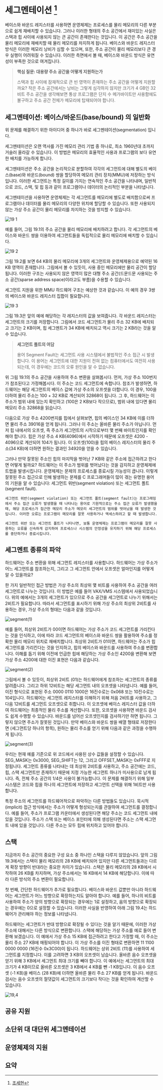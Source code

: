 # 세그멘테이션 [^Jo-Sehyun]

[^Jo-Sehyun]: [조세현](https://github.com/Jo-Sehyun)

베이스와 바운드 레지스터를 사용하면 운영체제는 프로세스를 물리 메모리의 다른 부분으로 쉽게 재배치할 수 있습니다. 그러나 이러한 형태의 주소 공간에서 재미있는 사실은 스택과 힙 사이에 사용되지 않는 큰 공간이 존재한다는 것입니다. 이 공간은 주소 공간을 물리 메모리에 재배치할 때 물리 메모리를 차지하게 됩니다. 베이스와 바운드 레지스터 방식은 이러한 메모리 낭비가 심할 수 있으며, 또한, 주소 공간이 물리 메모리보다 큰 경우 실행이 어려워질 수 있습니다. 이러한 측면에서 볼 때, 베이스와 바운드 방식은 유연성이 부족한 것으로 여겨집니다.

> **핵심 질문: 대용량 주소 공간을 어떻게 지원하는가**
>
> 스택과 힙 사이에 잠재적으로 큰 빈 영역이 존재하는 주소 공간을 어떻게 지원할까요?
> 작은 주소 공간에서는 낭비는 그렇게 심각하지 않지만 크기가 4 GB인 32비트 주소 공간을 생각해보면 통상 프로그램은 단지 수 메가바이트만 사용함에도 불구하고 주소 공간 전체가 메모리에 탑재되어야 합니다.

## 세그멘테이션: 베이스/바운드(base/bound) 의 일반화

위 문제를 해결하기 위한 아이디어 중 하나가 바로 세그멘테이션(segmentation) 입니다.

세그멘테이션은 오랜 역사를 가진 메모리 관리 기법 중 하나로, 최소 1960년대 초까지 거슬러 올라갈 수 있습니다. 이 방법은 메모리의 효율적인 사용과 프로그램의 보다 유연한 배치를 가능하게 합니다.

세그멘테이션은 주소 공간을 논리적으로 분할하여 각각의 세그먼트에 대해 별도의 베이스(base)와 바운드(bound) 쌍을 할당하여 메모리 관리 장치(MMU)에 저장하는 방식입니다. 이러한 세그먼트는 특정 길이를 가지는 연속적인 주소 공간을 나타내며, 일반적으로 코드, 스택, 및 힙 등과 같이 프로그램이나 데이터의 논리적인 부분을 나타냅니다.

세그멘테이션을 사용하면 운영체제는 각 세그먼트를 메모리에 별도로 배치함으로써 프로그램이나 데이터를 물리 메모리의 다양한 위치에 할당할 수 있습니다. 또한 사용되지 않는 가상 주소 공간이 물리 메모리를 차지하는 것을 방지할 수 있습니다.

![19 1](https://github.com/chu-aie/os-2024/assets/162019986/987719c3-0cd3-44a2-ad6a-9432e4a3dbb7)

예를 들어, 그림 19.1의 주소 공간을 물리 메모리에 배치하려고 합니다. 각 세그먼트의 베이스와 바운드 쌍을 이용하여 세그먼트들을 독립적으로 물리 메모리에 배치할 수 있습니다.

![19 2](https://github.com/chu-aie/os-2024/assets/162019986/e80f1558-e888-42a5-bb46-7d0fa6baf8c7)

그림 19.2를 보면 64 KB의 물리 메모리에 3개의 세그먼트와 운영체제용으로 예약된 16 KB 영역이 존재합니다. 그림에서 볼 수 있듯이, 사용 중인 메모리에만 물리 공간이 할당됩니다. 이러한 구조는 사용되지 않은 영역이 많은 대형 주소 공간(드문드문 사용되는 주소 공간(sparse address space)이라고도 부름)을 수용할 수 있습니다.

세그먼트 지원을 위한 MMU 하드웨어 구조는 예상한 것과 같습니다. 이 예의 경우 3쌍의 베이스와 바운드 레지스터 집합이 필요합니다.

![19 3](https://github.com/chu-aie/os-2024/assets/162019986/c7c90c74-681b-47bb-9f41-0b317f7b32ef)

그림 19.3은 앞의 예에 해당하는 각 레지스터의 값을 보여줍니다. 각 바운드 레지스터는 세그먼트의 크기를 저장합니다. 그림에서 코드 세그먼트가 물리 주소 32 KB에 배치되고 크기는 2 KB이며, 힙 세그멘트가 34 KB에 배치되고 역시 크기는 2 KB라는 것을 알 수 있습니다.

> **세그먼트 폴트의 여담**
>
> 용어 Segment Fault는 세그먼트 사용 시스템에서 불법적인 주소 접근 시 발생합니다.
> 이 용어는 세그먼트에 대한 지원이 전혀 없는 컴퓨터에서도 여전히 사용되는데, 이 경우에는 코드의 오류 원인을 알 수 없습니다.

위 그림 19.1의 주소 공간을 사용하여 주소 변환을 살펴봅시다. 먼저, 가상 주소 100번지가 참조된다고 가정해봅시다. 이 주소는 코드 세그먼트에 속합니다. 참조가 발생하면, 하드웨어는 해당 세그먼트의 베이스 값에 가상 주소의 오프셋을 더합니다. 이 경우, 100을 더하여 물리 주소는 100 + 32 KB로 계산되어 32868이 됩니다. 그 후, 하드웨어는 이 주소가 범위 내에 있는지 확인하고 (100은 2 KB보다 작으므로), 범위 내에 있다면 물리 메모리 주소 32868을 읽습니다.

다음으로 가상 주소 4200번지를 힙에서 살펴보면, 힙의 베이스인 34 KB에 이를 더하면 물리 주소 39016을 얻게 됩니다. 그러나 이 주소는 올바른 물리 주소가 아닙니다. 먼저 힙 내에서의 오프셋, 즉 주소가 세그먼트의 시작으로부터 몇 번째 바이트인지를 확인해야 합니다. 힙은 가상 주소 4 KB(4096)에서 시작하기 때문에 오프셋은 4200 - 4096으로 계산되어 104가 됩니다. 이 오프셋(100)을 힙의 베이스 레지스터의 물리 주소(34 KB)에 더하면 원하는 결과인 34920을 얻을 수 있습니다.

그러나 만약 잘못된 주소인 힙의 마지막을 벗어난 7 KB와 같은 주소에 접근하려고 한다면 어떻게 될까요? 하드웨어는 이 주소가 범위를 벗어났다는 것을 감지하고 운영체제에 트랩을 발생시킵니다. 운영체제는 문제의 프로세스를 종료시킬 가능성이 큽니다. 이렇게 잘못된 주소 접근으로 인해 발생하는 문제를 C 프로그래머들이 많이 겪는 유명한 용어의 기원을 알 수 있습니다: 세그먼트 위반(segment violation) 또는 세그먼트 폴트(segment fault).

```{admonition}세그먼트 위반(segment violation) 또는 세그먼트 폴트(segment fault)의 기원
세그먼트 위반(segment violation) 또는 세그먼트 폴트(segment fault)는 프로그래밍에서 주소 접근 오류가 발생했을 때 나타나는 용어로 기원적으로는 주소 접근 오류가 발생했을 때, 해당 프로세스가 접근한 메모리 주소가 메모리 세그먼트의 범위를 벗어났을 때 발생한 것입니다. 이러한 오류는 프로그램이 메모리를 잘못 사용하거나 액세스하려고 할 때 발생합니다.

세그먼트 위반 또는 세그먼트 폴트가 나타나면, 보통 운영체제는 프로그램이 메모리를 잘못 사용하는 오류를 신속하게 감지하여 프로세스나 시스템의 안정성을 유지하기 위해 해당 프로세스를 중단하거나 종료시킵니다. 
```

## 세그멘트 종류의 파악

하드웨어는 주소 변환을 위해 세그먼트 레지스터를 사용합니다. 하드웨어는 가상 주소가 어느 세그먼트를 참조하는지, 그리고 그 세그먼트 안에서 오프셋은 얼마인지를 어떻게 알 수 있을까요?

한 가지 일반적인 접근 방법은 가상 주소의 최상위 몇 비트를 사용하여 주소 공간을 여러 세그먼트로 나누는 것입니다. 이 방법은 예를 들어 VAX/VMS 시스템에서 사용되었습니다. 위의 예에서는 3개의 세그먼트가 있으므로 주소 공간을 세그먼트로 나누기 위해서는 2비트가 필요합니다. 따라서 세그먼트를 표시하기 위해 가상 주소의 최상위 2비트를 사용하는 경우, 가상 주소의 형태는 다음과 같을 것입니다.

![segment(1)](https://github.com/chu-aie/os-2024/assets/162019986/aea2548e-a05e-4029-84bf-9002bf308b0d)

예를 들어, 최상위 2비트가 00이면 하드웨어는 가상 주소가 코드 세그먼트를 가리킨다는 것을 인식하고, 이에 따라 코드 세그먼트의 베이스와 바운드 쌍을 활용하여 주소를 정확한 물리 메모리 위치로 재배치합니다. 최상위 2비트가 01이면, 하드웨어는 주소가 힙 세그먼트를 가리킨다는 것을 인지하고, 힙의 베이스와 바운드를 사용하여 주소를 변환합니다. 이해를 돕기 위해 이전에 언급한 힙에 해당하는 가상 주소인 4200을 변환해 보면 가상 주소 4200에 대한 이진 표현은 다음과 같습니다.

![segment(2)](https://github.com/chu-aie/os-2024/assets/162019986/aad96d7c-48f4-4b56-b6e1-4011ea330a2a)

그림에서 볼 수 있듯이, 최상위 2비트 (01)는 하드웨어에게 참조하는 세그먼트의 종류를 알려줍니다. 그리고 하위 12비트는 해당 세그먼트 내의 오프셋을 나타냅니다. 예를 들어, 이진 형식으로 표현된 주소 0000 0110 1000은 16진수로는 0x068 또는 10진수로는 104입니다. 하드웨어는 세그먼트 레지스터를 이해하기 위해 처음 2비트를 사용하고, 그 다음 12비트를 세그먼트 오프셋으로 취합니다. 이 오프셋에 베이스 레지스터 값을 더하여 하드웨어는 최종적인 물리 주소를 계산합니다. 또한, 오프셋을 사용하면 바운드 검사도 쉽게 수행할 수 있습니다. 바운드를 넘어선 오프셋인지를 검사하기만 하면 됩니다. 그렇지 않으면 주소가 잘못된 것입니다. 만약 베이스와 바운드 쌍을 배열 형태로 저장한다면 (세그먼트당 하나의 항목), 원하는 물리 주소를 얻기 위해 다음과 같은 과정을 수행하게 됩니다.

![segment(3)](https://github.com/chu-aie/os-2024/assets/162019986/a4a11b0a-acd1-46b6-b71d-6199a2347543)

우리는 현재 예를 기준으로 위 코드에서 사용된 상수 값들을 설정할 수 있습니다. SEG_MASK는 0x3000, SEG_SHIFT는 12, 그리고 OFFSET_MASK는 0xFFF로 지정됩니다. 세그먼트 종류를 나타내는 데 최상위 2비트를 사용하고, 주소 공간에는 코드, 힙, 스택 세그먼트만 존재하기 때문에 지정 가능한 세그먼트 하나가 미사용으로 남게 됩니다. 즉, 전체 주소 공간의 1/4은 사용이 불가능합니다. 이 문제를 해결하기 위해 일부 시스템은 코드와 힙을 하나의 세그먼트에 저장하고 세그먼트 선택을 위해 1비트만 사용합니다.

특정 주소의 세그먼트를 하드웨어적으로 파악하는 다른 방법들도 있습니다. 묵시적(implicit) 접근 방식에서는 주소가 어떻게 형성되는지를 관찰하여 세그먼트를 결정합니다. 예를 들어, 주소가 프로그램 카운터에서 생성된다면 해당 주소는 코드 세그먼트 내에 있을 것입니다. 주소가 스택 또는 베이스 포인터에 의해 생성된다면 주소는 스택 세그먼트 내에 있을 것입니다. 다른 주소는 모두 힙에 위치하고 있어야 합니다.

## 스택

지금까지 주소 공간의 중요한 구성 요소 중 하나인 스택을 다루지 않았습니다. 앞의 그림 19.3에서는 스택이 물리 메모리의 28 KB에 배치되어 있지만 다른 세그먼트들과는 다르게 확장 방향이 반대라는 중요한 차이가 있습니다. 스택은 물리 메모리의 28 KB에서 시작하여 26 KB를 차지하며, 가상 주소에서는 16 KB에서 14 KB에 해당합니다. 이에 따라 다른 방식의 주소 변환이 필요합니다.

첫 번째, 간단한 하드웨어가 추가로 필요합니다. 베이스와 바운드 값뿐만 아니라 하드웨어는 세그먼트가 어느 방향으로 확장하는지도 알아야 합니다. 예를 들어, 하나의 비트를 사용하여 주소가 양의 방향으로 확장되는 경우에는 1로 설정하고, 음의 방향으로 확장되는 경우에는 0으로 설정할 수 있습니다. 이러한 사실을 반영하여 아래 그림 19.4는 하드웨어가 관리해야 하는 정보를 나타냅니다.

하드웨어는 세그먼트가 반대 방향으로 확장될 수 있다는 것을 알기 때문에, 이러한 가상 주소에 대해서는 다른 방식으로 변환합니다. 스택에 해당하는 가상 주소를 예로 들어 변환해 보겠습니다. 이 예에서 가상 주소 15 KB에 접근하려고 한다고 가정할 때, 이 주소는 물리 주소 27 KB에 매핑되어야 합니다. 이 가상 주소를 이진 형태로 변환하면 11 1100 0000 0000 (16진수 0x3C00)이 됩니다. 하드웨어는 상위 2비트 (11)를 사용하여 세그먼트를 지정합니다. 이를 고려하면 3 KB의 오프셋이 남습니다. 올바른 음수 오프셋을 얻기 위해 3 KB에서 세그먼트 최대 크기를 빼야 합니다. 이 예에서는 세그먼트의 최대 크기가 4 KB이므로 올바른 오프셋은 3 KB에서 4 KB를 뺀 -1 KB입니다. 이 음수 오프셋 (-1 KB)을 베이스 (28 KB)에 더하면 올바른 물리 주소 27 KB를 얻게 됩니다. 바운드 검사는 음수 오프셋의 절댓값이 세그먼트의 크기보다 작다는 것을 확인하여 계산할 수 있습니다.

![19,4](https://github.com/chu-aie/os-2024/assets/162019986/8bee0453-44e9-488d-a552-4f113a37a520)

## 공유 지원

## 소단위 대 대단위 세그멘테이션

## 운영체제의 지원

## 요약
